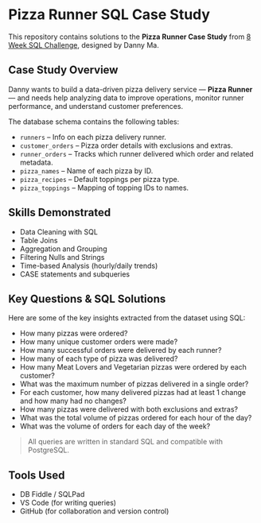 #  Pizza Runner SQL Case Study

This repository contains solutions to the **Pizza Runner Case Study** from [8 Week SQL Challenge](https://8weeksqlchallenge.com/case-study-2/), designed by Danny Ma.

##  Case Study Overview

Danny wants to build a data-driven pizza delivery service — **Pizza Runner** — and needs help analyzing data to improve operations, monitor runner performance, and understand customer preferences.

The database schema contains the following tables:

- `runners` – Info on each pizza delivery runner.
- `customer_orders` – Pizza order details with exclusions and extras.
- `runner_orders` – Tracks which runner delivered which order and related metadata.
- `pizza_names` – Name of each pizza by ID.
- `pizza_recipes` – Default toppings per pizza type.
- `pizza_toppings` – Mapping of topping IDs to names.

##  Skills Demonstrated

- Data Cleaning with SQL
- Table Joins
- Aggregation and Grouping
- Filtering Nulls and Strings
- Time-based Analysis (hourly/daily trends)
- CASE statements and subqueries

##  Key Questions & SQL Solutions

Here are some of the key insights extracted from the dataset using SQL:

- How many pizzas were ordered?
- How many unique customer orders were made?
- How many successful orders were delivered by each runner?
- How many of each type of pizza was delivered?
- How many Meat Lovers and Vegetarian pizzas were ordered by each customer?
- What was the maximum number of pizzas delivered in a single order?
- For each customer, how many delivered pizzas had at least 1 change and how many had no changes?
- How many pizzas were delivered with both exclusions and extras?
- What was the total volume of pizzas ordered for each hour of the day?
- What was the volume of orders for each day of the week?

> All queries are written in standard SQL and compatible with PostgreSQL.


##  Tools Used

- DB Fiddle / SQLPad
- VS Code (for writing queries)
- GitHub (for collaboration and version control)

